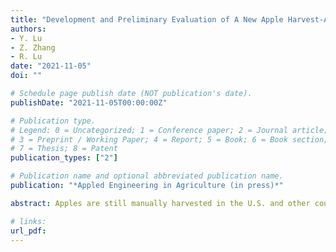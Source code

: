```yaml
---
title: "Development and Preliminary Evaluation of A New Apple Harvest-Assist and In-field Sorting Machine"
authors:
- Y. Lu
- Z. Zhang
- R. Lu
date: "2021-11-05"
doi: ""

# Schedule page publish date (NOT publication's date).
publishDate: "2021-11-05T00:00:00Z"

# Publication type.
# Legend: 0 = Uncategorized; 1 = Conference paper; 2 = Journal article;
# 3 = Preprint / Working Paper; 4 = Report; 5 = Book; 6 = Book section;
# 7 = Thesis; 8 = Patent
publication_types: ["2"]

# Publication name and optional abbreviated publication name.
publication: "*Appled Engineering in Agriculture (in press)*"

abstract: Apples are still manually harvested in the U.S. and other countries, which contributes to high labor and production costs. Currently, no presorting is performed at harvest or in the field, which could incur significant postharvest cost or even economic loss to growers, when a high percentage of culls are present in harvested apples. Hence, technologies that integrate harvest assist and in-field sorting (HAIS) functionalities would be greatly beneficial to the apple industry by enhancing both harvest efficiency and postharvest cost savings. A new apple HAIS prototype machine was recently developed, which includes adjustable picking platforms with fruit receiving conveyors covering the entire height of trees, an imaging-based grading and sorting system that is capable of sorting apples for color and size at a speed up to 12 apples/s, an automatic bin filling system for handling graded fruit in bins, and a computer-controlled hydraulic system for automatic handling of empty and full bins. Inhouse developed operating software is fully integrated with the machine for automatic control of fruit grading and sorting and bin filling and handling. Laboratory tests showed superior performance of the machine in fruit grading and sorting, bin filling and handling. Field tests and demonstration (https://www.youtube.com/watch?v=21SB9FJjf2M) conducted in a commercial orchard in 2019 harvest season showed that only 0.4% of harvested fruit were downgraded due to bruising, which exceeded the industry’s requirement for harvest-induced apple bruising. With further improvements, the HAIS machine can be used for commercial harvesting and infield presorting of apples.

# links:
url_pdf: 
---
```

